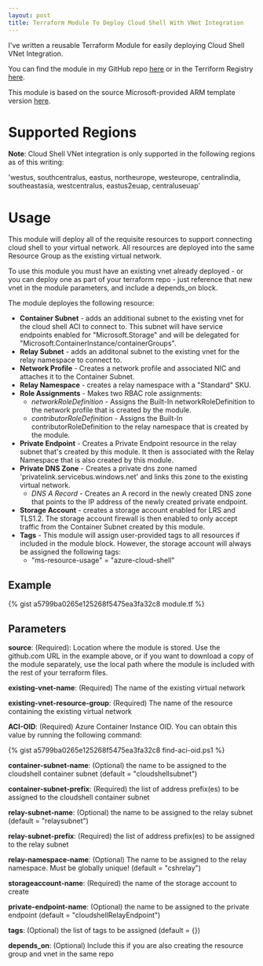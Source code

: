 ```yaml
---
layout: post
title: Terraform Module To Deploy Cloud Shell With VNet Integration
---
```


I've written a reusable Terraform Module for easily deploying Cloud Shell VNet Integration.  

You can find the module in my GitHub repo [here](https://github.com/dsmithcloud/terraform-azurerm-cloudshell-vnet) or in the Terriform Registry [here](https://registry.terraform.io/modules/dsmithcloud/cloudshell-vnet/azurerm/latest).

This module is based on the source Microsoft-provided ARM template version [here](https://github.com/Azure/azure-quickstart-templates/blob/master/demos/cloud-shell-vnet/azuredeploy.json).

# Supported Regions
**Note**: Cloud Shell VNet integration is only supported in the following regions as of this writing:

'westus, southcentralus, eastus, northeurope, westeurope, centralindia, southeastasia, westcentralus, eastus2euap, centraluseuap'

# Usage

This module will deploy all of the requisite resources to support connecting cloud shell to your virtual network.  All resources are deployed into the same Resource Group as the existing virtual network.

To use this module you must have an existing vnet already deployed - or you can deploy one as part of your terraform repo - just reference that new vnet in the module parameters, and include a depends_on block.

The module deployes the following resource:

+ **Container Subnet** - adds an additional subnet to the existing vnet for the cloud shell ACI to connect to.  This subnet will have service endpoints enabled for "Microsoft.Storage" and will be delegated for "Microsoft.ContainerInstance/containerGroups".
+ **Relay Subnet** - adds an additonal subnet to the existing vnet for the relay namespace to connect to.
+ **Network Profile** - Creates a network profile and associated NIC and attaches it to the Container Subnet.
+ **Relay Namespace** - creates a relay namespace with a "Standard" SKU.
+ **Role Assignments** - Makes two RBAC role assignments:
    - _networkRoleDefinition_ - Assigns the Built-In networkRoleDefinition to the network profile that is created by the module.
    - _contributorRoleDefinition_ - Assigns the Built-In contributorRoleDefinition to the relay namespace that is created by the module.
+ **Private Endpoint** - Creates a Private Endpoint resource in the relay subnet that's created by this module.  It then is associated with the Relay Namespace that is also created by this module.
+ **Private DNS Zone** - Creates a private dns zone named 'privatelink.servicebus.windows.net' and links this zone to the existing virtual network.
    - _DNS A Record_ - Creates an A record in the newly created DNS zone that points to the IP address of the newly created private endpoint.
+ **Storage Account** - creates a storage account enabled for LRS and TLS1.2.  The storage account firewall is then enabled to only accept traffic from the Container Subnet created by this module.
+ **Tags** - This module will assign user-provided tags to all resources if included in the module block.  However, the storage account will always be assigned the following tags:
    - "ms-resource-usage" = "azure-cloud-shell"


## Example

{% gist a5799ba0265e125268f5475ea3fa32c8 module.tf %}

## Parameters

**source**: (Required): Location where the module is stored.  Use the github.com URL in the example above, or if you want to download a copy of the module separately, use the local path where the module is included with the rest of your terraform files.

**existing-vnet-name**: (Required) The name of the existing virtual network

**existing-vnet-resource-group**: (Required) The name of the resource containing the existing virtual network

**ACI-OID**: (Required) Azure Container Instance OID.  You can obtain this value by running the following command:

{% gist a5799ba0265e125268f5475ea3fa32c8 find-aci-oid.ps1 %}

**container-subnet-name**: (Optional) the name to be assigned to the cloudshell container subnet (default     = "cloudshellsubnet")

**container-subnet-prefix**: (Required) the list of address prefix(es) to be assigned to the cloudshell container subnet

**relay-subnet-name**: (Optional) the name to be assigned to the relay subnet (default     = "relaysubnet")

**relay-subnet-prefix**: (Required) the list of address prefix(es) to be assigned to the relay subnet

**relay-namespace-name**: (Optional) The name to be assigned to the relay namespace. Must be globally unique! (default     = "cshrelay")

**storageaccount-name**: (Required) the name of the storage account to create

**private-endpoint-name**: (Optional) the name to be assigned to the private endpoint (default     = "cloudshellRelayEndpoint")

**tags**: (Optional) the list of tags to be assigned (default     = {})

**depends_on**: (Optional) Include this if you are also creating the resource group and vnet in the same repo
